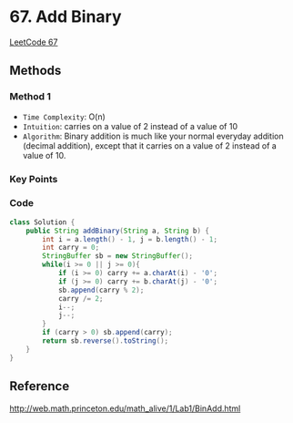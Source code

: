 # 67. Add Binary

[LeetCode 67](https://leetcode-cn.com/problems/add-binary/)

## Methods

### Method 1

* `Time Complexity`: O(n)
* `Intuition`: carries on a value of 2 instead of a value of 10
* `Algorithm`:
Binary addition is much like your normal everyday addition (decimal addition), except that it carries on a value of 2 instead of a value of 10.

### Key Points

### Code

```java
class Solution {
    public String addBinary(String a, String b) {
        int i = a.length() - 1, j = b.length() - 1;
        int carry = 0;
        StringBuffer sb = new StringBuffer();
        while(i >= 0 || j >= 0){
            if (i >= 0) carry += a.charAt(i) - '0';
            if (j >= 0) carry += b.charAt(j) - '0';
            sb.append(carry % 2);
            carry /= 2;
            i--;
            j--;
        }
        if (carry > 0) sb.append(carry);
        return sb.reverse().toString();
    }
}

```


## Reference

http://web.math.princeton.edu/math_alive/1/Lab1/BinAdd.html